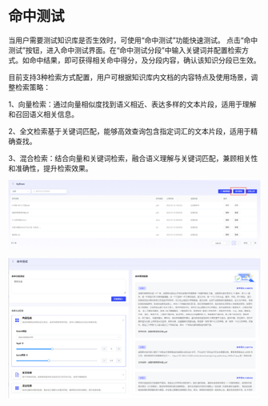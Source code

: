# 命中测试

当用户需要测试知识库是否生效时，可使用“命中测试”功能快速测试。 点击“命中测试”按钮，进入命中测试界面。在“命中测试分段”中输入关键词并配置检索方式。如命中结果，即可获得相关命中得分，及分段内容，确认该知识分段已生效。

目前支持3种检索方式配置，用户可根据知识库内文档的内容特点及使用场景，调整检索策略：

1、向量检索：通过向量相似度找到语义相近、表达多样的文本片段，适用于理解和召回语义相关信息。

2、全文检索基于关键词匹配，能够高效查询包含指定词汇的文本片段，适用于精确查找。

3、混合检索：结合向量和关键词检索，融合语义理解与关键词匹配，兼顾相关性和准确性，提升检索效果。

![image-20250725145449304](assets\image-20250725145449304-1754471704805-5.png)

![image-20250731142120648](assets/image-20250731142120648.png)